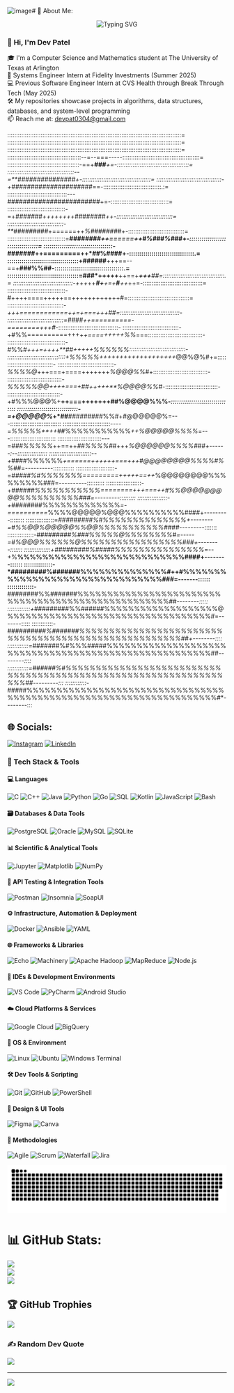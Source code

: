 <img width="1172" height="704" alt="image" src="https://github.com/user-attachments/assets/a1346e07-b520-48bf-964c-c4e2c9d6de4b" /># 💫 About Me:

<p align="center">
  <img src="https://readme-typing-svg.herokuapp.com?font=Fira+Code&pause=1000&color=F7F7F7&center=true&vCenter=true&width=1200&lines=Hello!+I'm+Dev+Patel!;Computer+Science+%26+Mathematics+Student+at+The+University+of+Texas+at+Arlington;Systems+Engineer+Intern+@+Fidelity+Investments;Previous+Software+Engineer+Intern+at+CVS+Health+(Break+Through+Tech);Code.+Debug.+Repeat." alt="Typing SVG" />
</p>

<h3 align="left">👋 <span style="animation: wave 2s infinite;">Hi, I'm Dev Patel</span></h3>

🎓 I'm a Computer Science and Mathematics student at The University of Texas at Arlington<br>💼 Systems Engineer Intern at Fidelity Investments (Summer 2025)<br>💻 Previous Software Engineer Intern at CVS Health through Break Through Tech (May 2025)<br>🛠️ My repositories showcase projects in algorithms, data structures, databases, and system-level programming<br>📫 Reach me at: devpat0304@gmail.com

:::::::::::::::::::::::::::::::::::::::::::::::::::::::::::::::::::::::::::::::::::::::::::::::::::=
:::::::::::::::::::::::::::::::::::::::::::::::::::::::::::::::::::::::::::::::::::::::::::::::::::=
:::::::::::::::::::::::::::::::::::::::::::::::::::::::::::::::::::::::::::::::::::::::::::::::::::=
::::::::::::::::::::::::::::::::::::::::::--=--===-----::::::::::::::::::::::::::::::::::::::::::::=
:::::::::::::::::::::::::::::::::::::::::-==+***###****+=-:::::::::::::::::::::::::::::::::::::::::=
::::::::::::::::::::::::::::::::::::::--=**###############+-:::::::::::::::::::::::::::::::::::::::=
:::::::::::::::::::::::::::::::::::::-+#####################*==-:::::::::::::::::::::::::::::::::.:=
::::::::::::::::::::::::::::::::::---*########################*+=-:::::::::::::::::::::::::::::::::=
:::::::::::::::::::::::::::::::::-=+*######*#*++++++++*########*++-::::::::::::::::::::::::::::::::=
::::::::::::::::::::::::::::::::-**#########*+======++*%########*+-::::::::::::::::::::::::::::::::=
:::::::::::::::::::::::::::::::::=**########*++======++#%###%###+-:::::::::::::::::::::::::::::::::=
::::::::::::::::::::::::::::::::::-*#######++=========++*##%####+-::::::::::::::::::::::::::::::::.=
:::::::::::::::::::::::::::::::::::+######**+++==--==+**###%%##-::::::::::::::::::::::::::::::::::.=
:::::::::::::::::::::::::::::::::::=###*+++++**++==+***+++**##=:::::::::::::::::::::::::::::::::::.=
::::::::::::::::::::::::::::::::::-+++*++***#+**+=+***#***++*++=-::::::::::::::::::::::::::::::::::=
:::::::::::::::::::::::::::::::::-#++++====+++++==++++++++++++#=:::::::::::::::::::::::::::::::::::=
::::::::::::::::::::::::::::::::-***+++============++=+===++*+##=::::::::::::::::::::::::::::::::::-
::::::::::::::::::::::::::::::::=####++==========-========+++*#*-::::::::::::::::::::::::::::::::::-
::::::::::::::::::::::::::::::::-+#%%==========+++*++====+++++%%*===:::::::::::::::::::::::::::::::-
:::::::::::::::::::::::::::::::::-#%%#*+++=+****+++**##+++++%%%%%%*::::::::::::::::::::::::::::::::-
:::::::::::::::::::::::::::::::::+%%%%%++++++++++++++*+++++*@@%@%#+=:::::::::::::::::::::::::::::::-
::::::::::::::::::::::::::::::::-*%%%%@*+++===+====+++++++*%@@@%%*#+:::::::::::::::::::::::::::::::-
:::::::::::::::::::::::::::::::-*%%%%%@@++++===+*##*+++++**%@@@@%%#*-::::::::::::::::::::::::::::::-
::::::::::::::::::::::::::::::-+#%%%@@@%+**++===+++++++*##*%@@@@%%%*-:::::::::::::::::::::::::::::::
::::::::::::::::::::::::::::::-=+@@@@@%*+*##**#########%%#+#@@@@@@%=---:::::::::::::::::::::::::::::
:::::::::::::::::::::::::::----=*%%%%%**++*##%%%%%%%%%%%*++%@@@@@%%%%*=---::::::::::::::::::::::::::
:::::::::::::::::::::::::---=*###%%%%%*++==++*##%%%%##*+++*%@@@@@@%%%%###+------:--:::::::::::::::::
::::::::::::::::::::::::--+*####%%%%%%*+======++++++===+++#@@@@@@@@%%%%#%%##*=----------::::::::::::
::::::::::::::::::::::-=*#####%#%%%%%%%=========+++++==++*%@@@@@@@@%%%%%%%%%###=----------::::::::::
::::::::::::::::::::-+*######%%%%%%%%%%%========+++===++#%%@@@@@@@@@%%%%%%%%%%###=---------:::::::::
:::::::::::::::::-+*########%%%%%%%%%%%%%*=-==========*%%%%@@@@@%@@@%%%%%%%%%%####+---------::::::::
::::::::::::::::=*#########%#%%%%%%%%%%%%%%+--------=#%%@@%@@@@@%%@@%%%%%%%%%%%####*---------:::::::
:::::::::::::::-*#########%###%%%%%@%%%%%%%%#=-----=#%@@@%%%%%%@%%%%%%%%%%%%%%%%%###+--------:::::::
:::::::::::::::+#########%#####%%%%%%%%%%%%%%%*=--+%**%%%%%%%%%%%%%%%%%%%%%%%%%%%####+--------::::::
::::::::::::::-*#########%#######%%%%%%%%%%%%%%#++#%%%%%%%%%%%%%%%%%%%%%%%%%%%%%%%%###=-------::::::
:::::::::::::-**########%%#######%%%%%%%%%%%%%%%%%%%%%%%%%%%%%%%%%%%%%%%%%%%%%%%%%%%##*--------:::::
:::::::::::::+*#########%%######%%%%%%%%%%%%%%%%%%%@%%%%%%%%%%%%%%%%%%%%%%%%%%%%%%%%%%#=-------:::::
::::::::::::-*##########%#######%%%%%%%%%%%%%%%%%%%%%%%%%%%%%%%%%%%%%%%%%%%%%%%%%%%%%##+--------::::
::::::::::::=*#######%#%%%#####%%%%%%%%%%%%%%%%%%%%%%%%%%%%%%%%%%%%%%%%%%%%%%%%%%%%%%##*--------::::
::::::::::::=######%#%%%%%%%%%%%%%%%%%%%%%%%%%%%%%%%%%%%%%%%%%%%%%%%%%%%%%%%%%%%%%%%%%##---------:::
::::::::::::-*#####%%%%%%%%%%%%%%%%%%%%%%%%%%%%%%%%%%%%%%%%%%%%%%%%%%%%%%%%%%%%%%%%%%%%#*--------:::


## 🌐 Socials:
[![Instagram](https://img.shields.io/badge/Instagram-%23E4405F.svg?logo=Instagram&logoColor=white)](https://instagram.com/devpatella) [![LinkedIn](https://img.shields.io/badge/LinkedIn-%230077B5.svg?logo=linkedin&logoColor=white)](https://linkedin.com/in/devpat0304) 


### 🧰 Tech Stack & Tools

#### 💻 Languages  
![C](https://img.shields.io/badge/c-%2300599C.svg?style=for-the-badge&logo=c&logoColor=white) ![C++](https://img.shields.io/badge/c++-%2300599C.svg?style=for-the-badge&logo=c%2B%2B&logoColor=white) ![Java](https://img.shields.io/badge/java-%23ED8B00.svg?style=for-the-badge&logo=openjdk&logoColor=white) ![Python](https://img.shields.io/badge/python-3670A0?style=for-the-badge&logo=python&logoColor=ffdd54) ![Go](https://img.shields.io/badge/Go-00ADD8?style=for-the-badge&logo=go&logoColor=white) ![SQL](https://img.shields.io/badge/SQL-%2307405e.svg?style=for-the-badge&logo=database&logoColor=white) ![Kotlin](https://img.shields.io/badge/kotlin-%237F52FF.svg?style=for-the-badge&logo=kotlin&logoColor=white) ![JavaScript](https://img.shields.io/badge/javascript-%23323330.svg?style=for-the-badge&logo=javascript&logoColor=%23F7DF1E) ![Bash](https://img.shields.io/badge/bash-%23121011.svg?style=for-the-badge&logo=gnu-bash&logoColor=white)

#### 🗃️ Databases & Data Tools  
![PostgreSQL](https://img.shields.io/badge/postgresql-%23316192.svg?style=for-the-badge&logo=postgresql&logoColor=white) ![Oracle](https://img.shields.io/badge/Oracle-F80000?style=for-the-badge&logo=oracle&logoColor=white)  ![MySQL](https://img.shields.io/badge/mysql-4479A1.svg?style=for-the-badge&logo=mysql&logoColor=white) ![SQLite](https://img.shields.io/badge/sqlite-%2307405e.svg?style=for-the-badge&logo=sqlite&logoColor=white)  

#### 📊 Scientific & Analytical Tools  
![Jupyter](https://img.shields.io/badge/Jupyter-%23F37626.svg?style=for-the-badge&logo=Jupyter&logoColor=white) ![Matplotlib](https://img.shields.io/badge/Matplotlib-%23ffffff.svg?style=for-the-badge&logo=Matplotlib&logoColor=black) ![NumPy](https://img.shields.io/badge/numpy-%23013243.svg?style=for-the-badge&logo=numpy&logoColor=white)  

#### 🔧 API Testing & Integration Tools  
![Postman](https://img.shields.io/badge/Postman-FF6C37?style=for-the-badge&logo=postman&logoColor=white) ![Insomnia](https://img.shields.io/badge/Insomnia-4000BF?style=for-the-badge&logo=insomnia&logoColor=white) ![SoapUI](https://img.shields.io/badge/SoapUI-6CB33F?style=for-the-badge&logo=soapui&logoColor=white) 

#### ⚙️ Infrastructure, Automation & Deployment  
![Docker](https://img.shields.io/badge/docker-%230db7ed.svg?style=for-the-badge&logo=docker&logoColor=white) ![Ansible](https://img.shields.io/badge/ansible-%231A1918.svg?style=for-the-badge&logo=ansible&logoColor=white) ![YAML](https://img.shields.io/badge/yaml-%23CB171E.svg?style=for-the-badge&logo=yaml&logoColor=white)

#### 🌐 Frameworks & Libraries  
![Echo](https://img.shields.io/badge/Echo-00ADD8?style=for-the-badge&logo=go&logoColor=white) ![Machinery](https://img.shields.io/badge/Machinery-1976D2?style=for-the-badge&logoColor=white) ![Apache Hadoop](https://img.shields.io/badge/Apache%20Hadoop-66CCFF?style=for-the-badge&logo=apachehadoop&logoColor=black) ![MapReduce](https://img.shields.io/badge/MapReduce-009688?style=for-the-badge&logoColor=white) ![Node.js](https://img.shields.io/badge/node.js-6DA55F?style=for-the-badge&logo=node.js&logoColor=white)

#### 🧰 IDEs & Development Environments  
![VS Code](https://img.shields.io/badge/VS%20Code-007ACC.svg?style=for-the-badge&logo=visual-studio-code&logoColor=white) ![PyCharm](https://img.shields.io/badge/pycharm-000000?style=for-the-badge&logo=pycharm&logoColor=white) ![Android Studio](https://img.shields.io/badge/Android%20Studio-3DDC84.svg?style=for-the-badge&logo=android-studio&logoColor=white)

#### ☁️ Cloud Platforms & Services  
![Google Cloud](https://img.shields.io/badge/Google%20Cloud-4285F4?style=for-the-badge&logo=googlecloud&logoColor=white) ![BigQuery](https://img.shields.io/badge/BigQuery-669DF6?style=for-the-badge&logo=googlecloud&logoColor=white) 

#### 🐧 OS & Environment  
![Linux](https://img.shields.io/badge/linux-%23000000.svg?style=for-the-badge&logo=linux&logoColor=white) ![Ubuntu](https://img.shields.io/badge/ubuntu-E95420?style=for-the-badge&logo=ubuntu&logoColor=white) ![Windows Terminal](https://img.shields.io/badge/Windows%20Terminal-%234D4D4D.svg?style=for-the-badge&logo=windows-terminal&logoColor=white)

#### 🛠️ Dev Tools & Scripting  
![Git](https://img.shields.io/badge/git-%23F05033.svg?style=for-the-badge&logo=git&logoColor=white) ![GitHub](https://img.shields.io/badge/github-%23121011.svg?style=for-the-badge&logo=github&logoColor=white) ![PowerShell](https://img.shields.io/badge/PowerShell-%235391FE.svg?style=for-the-badge&logo=powershell&logoColor=white)

#### 🎨 Design & UI Tools  
![Figma](https://img.shields.io/badge/figma-%23F24E1E.svg?style=for-the-badge&logo=figma&logoColor=white) ![Canva](https://img.shields.io/badge/Canva-%2300C4CC.svg?style=for-the-badge&logo=Canva&logoColor=white)  

#### 🧠 Methodologies  
![Agile](https://img.shields.io/badge/Agile-%2300BFA5.svg?style=for-the-badge&logo=agile&logoColor=white) ![Scrum](https://img.shields.io/badge/Scrum-%235C4EE5.svg?style=for-the-badge&logo=scrumalliance&logoColor=white) ![Waterfall](https://img.shields.io/badge/Waterfall-%23A9A9A9.svg?style=for-the-badge&logo=project-management&logoColor=white) ![Jira](https://img.shields.io/badge/Jira-0052CC?style=for-the-badge&logo=jira&logoColor=white)

<picture>
  <source media="(prefers-color-scheme: dark)" srcset="https://raw.githubusercontent.com/devpat0304/devpat0304/output/github-snake-dark.svg" />
  <source media="(prefers-color-scheme: light)" srcset="https://raw.githubusercontent.com/devpat0304/devpat0304/output/github-snake.svg" />
  <img alt="github-snake" src="https://raw.githubusercontent.com/devpat0304/devpat0304/output/github-snake.svg" />
</picture>

# 📊 GitHub Stats:
![](https://github-readme-stats.vercel.app/api?username=devpat0304&theme=highcontrast&hide_border=false&include_all_commits=true&count_private=true)<br/>
![](https://nirzak-streak-stats.vercel.app/?user=devpat0304&theme=highcontrast&hide_border=false)<br/>
![](https://github-readme-stats.vercel.app/api/top-langs/?username=devpat0304&theme=highcontrast&hide_border=false&include_all_commits=true&count_private=true&layout=compact)

## 🏆 GitHub Trophies
![](https://github-profile-trophy.vercel.app/?username=devpat0304&theme=radical&no-frame=false&no-bg=true&margin-w=4)

### ✍️ Random Dev Quote
![](https://quotes-github-readme.vercel.app/api?type=horizontal&theme=radical)

---
[![](https://visitcount.itsvg.in/api?id=devpat0304&icon=0&color=0)](https://visitcount.itsvg.in)

<!-- Proudly created with GPRM ( https://gprm.itsvg.in ) -->
